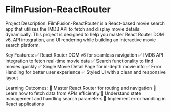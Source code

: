# FilmFusion-ReactRouter

Project Description:
FilmFusion-ReactRouter is a React-based movie search app that utilizes the IMDB API to fetch and display movie details dynamically. This project is designed to help you master React Router DOM v6, API integration, and UI rendering while building an interactive movie search platform.

Key Features:
✅ React Router DOM v6 for seamless navigation
✅ IMDB API integration to fetch real-time movie data
✅ Search functionality to find movies quickly
✅ Single Movie Detail Page for in-depth movie info
✅ Error Handling for better user experience
✅ Styled UI with a clean and responsive layout

Learning Outcomes:
📌 Master React Router for routing and navigation
📌 Learn how to fetch data from APIs efficiently
📌 Understand state management and handling search parameters
📌 Implement error handling in React applications
